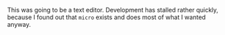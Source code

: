 This was going to be a text editor. Development has stalled rather quickly, because I found out that `micro` exists and does most of what I wanted anyway.
